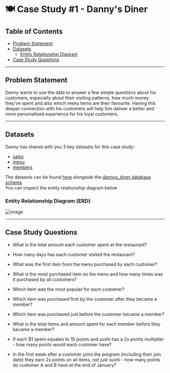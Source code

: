 # 🍽 Case Study #1 - Danny's Diner 

## Table of Contents
- [Problem Statement](https://github.com/Ayo-G/Danny-Ma-Sql-Challenge/tree/main/Case%20Study%20%231%20-%20Danny's%20Diner#problem-statement)
- [Datasets]()
  - [Entity Relationship Diagram]()
- [Case Study Questions](https://github.com/Ayo-G/Danny-Ma-Sql-Challenge/tree/main/Case%20Study%20%231%20-%20Danny's%20Diner#case-study-questions)

---------------------------------

## Problem Statement
Danny wants to use the data to answer a few simple questions about his customers, especially about their visiting patterns, how much money they’ve spent and also which menu items are their favourite. Having this deeper connection with his customers will help him deliver a better and more personalised experience for his loyal customers.

---------------------------------

## Datasets
Danny has shared with you 3 key datasets for this case study:
- [sales](https://github.com/Ayo-G/Danny-Ma-Sql-Challenge/blob/main/Case%20Study%20%231%20-%20Danny's%20Diner/datasets/sales.csv)
- [menu](https://github.com/Ayo-G/Danny-Ma-Sql-Challenge/blob/main/Case%20Study%20%231%20-%20Danny's%20Diner/datasets/menu.csv)
- [members](https://github.com/Ayo-G/Danny-Ma-Sql-Challenge/blob/main/Case%20Study%20%231%20-%20Danny's%20Diner/datasets/members.csv)

The datasets can be found [here](https://github.com/Ayo-G/Danny-Ma-Sql-Challenge/tree/main/Case%20Study%20%231%20-%20Danny's%20Diner/datasets) alongside the [dannys_diner database schema]() <br>
You can inspect the entity relationship diagram below
  ### Entity Relationship Diagram (ERD)
 
  ![image](https://user-images.githubusercontent.com/110608447/208236784-078c4300-122b-432d-887f-cc143a2c32a1.png)

---------------------------------

## Case Study Questions
- What is the total amount each customer spent at the restaurant?

- How many days has each customer visited the restaurant?

- What was the first item from the menu purchased by each customer?

- What is the most purchased item on the menu and how many times was it purchased by all customers?

- Which item was the most popular for each customer?

- Which item was purchased first by the customer after they became a member?

- Which item was purchased just before the customer became a member?

- What is the total items and amount spent for each member before they became a member?

- If each $1 spent equates to 10 points and sushi has a 2x points multiplier - how many points would each customer have?

- In the first week after a customer joins the program (including their join date) they earn 2x points on all items, not just sushi - how many points do customer A and     B have at the end of January?

